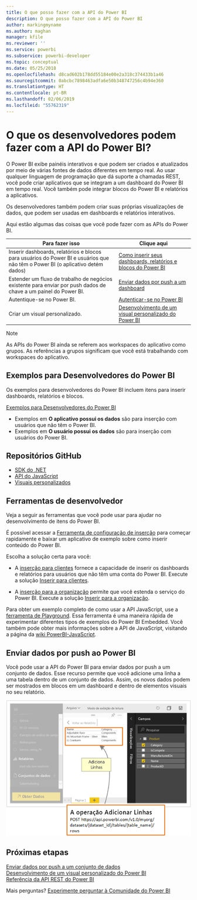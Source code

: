 ```yaml
---
title: O que posso fazer com a API do Power BI
description: O que posso fazer com a API do Power BI
author: markingmyname
ms.author: maghan
manager: kfile
ms.reviewer: ''
ms.service: powerbi
ms.subservice: powerbi-developer
ms.topic: conceptual
ms.date: 05/25/2018
ms.openlocfilehash: d8cad602b178dd55184e00e2a318c374433b1a46
ms.sourcegitcommit: 0abcbc7898463adfa6e50b348747256c4b94e360
ms.translationtype: HT
ms.contentlocale: pt-BR
ms.lasthandoff: 02/06/2019
ms.locfileid: "55762319"
---
```

# <a name="what-can-developers-do-with-the-power-bi-api"></a>O que os desenvolvedores podem fazer com a API do Power BI?

O Power BI exibe painéis interativos e que podem ser criados e atualizados por meio de várias fontes de dados diferentes em tempo real. Ao usar qualquer linguagem de programação que dá suporte a chamadas REST, você pode criar aplicativos que se integram a um dashboard do Power BI em tempo real. Você também pode integrar blocos do Power BI e relatórios a aplicativos.

Os desenvolvedores também podem criar suas próprias visualizações de dados, que podem ser usadas em dashboards e relatórios interativos.

Aqui estão algumas das coisas que você pode fazer com as APIs do Power BI.

| **Para fazer isso** | **Clique aqui** |
| --- | --- |
| Inserir dashboards, relatórios e blocos para usuários do Power BI e usuários que não têm o Power BI (o aplicativo detém dados) |[Como inserir seus dashboards, relatórios e blocos do Power BI](embedding-content.md) |
| Estender um fluxo de trabalho de negócios existente para enviar por push dados de chave a um painel do Power BI. |[Enviar dados por push a um dashboard](walkthrough-push-data.md) |
| Autentique-se no Power BI. |[Autenticar-se no Power BI](get-azuread-access-token.md) |
| Criar um visual personalizado. |[Desenvolvimento de um visual personalizado do Power BI](custom-visual-develop-tutorial.md) |

> [!NOTE]
> As APIs do Power BI ainda se referem aos workspaces do aplicativo como grupos. As referências a grupos significam que você está trabalhando com workspaces do aplicativo.

## <a name="power-bi-developer-samples"></a>Exemplos para Desenvolvedores do Power BI

Os exemplos para desenvolvedores do Power BI incluem itens para inserir dashboards, relatórios e blocos.

[Exemplos para Desenvolvedores do Power BI](https://github.com/Microsoft/PowerBI-Developer-Samples)

* Exemplos em **O aplicativo possui os dados** são para inserção com usuários que não têm o Power BI.
* Exemplos em **O usuário possui os dados** são para inserção com usuários do Power BI.

## <a name="github-repositories"></a>Repositórios GitHub

* [SDK do .NET](https://github.com/Microsoft/PowerBI-CSharp)
* [API do JavaScript](https://github.com/Microsoft/PowerBI-JavaScript)
* [Visuais personalizados](https://github.com/Microsoft/PowerBI-visuals)

## <a name="developer-tools"></a>Ferramentas de desenvolvedor

Veja a seguir as ferramentas que você pode usar para ajudar no desenvolvimento de itens do Power BI.

É possível acessar a [Ferramenta de configuração de inserção](https://aka.ms/embedsetup) para começar rapidamente e baixar um aplicativo de exemplo sobre como inserir conteúdo do Power BI.

Escolha a solução certa para você:

* A [inserção para clientes](embedding.md#embedding-for-your-customers) fornece a capacidade de inserir os dashboards e relatórios para usuários que não têm uma conta do Power BI. Execute a solução [Inserir para clientes](https://aka.ms/embedsetup/AppOwnsData).

* A [inserção para a organização](embedding.md#embedding-for-your-organization) permite que você estenda o serviço do Power BI. Execute a solução [Inserir para a organização](https://aka.ms/embedsetup/UserOwnsData).

Para obter um exemplo completo de como usar a API JavaScript, use a [ferramenta de Playground](https://microsoft.github.io/PowerBI-JavaScript/demo). Essa ferramenta é uma maneira rápida de experimentar diferentes tipos de exemplos do Power BI Embedded. Você também pode obter mais informações sobre a API de JavaScript, visitando a página da [wiki PowerBI-JavaScript](https://github.com/Microsoft/powerbi-javascript/wiki).

## <a name="push-data-into-power-bi"></a>Enviar dados por push ao Power BI

Você pode usar a API do Power BI para enviar dados por push a um conjunto de dados. Esse recurso permite que você adicione uma linha a uma tabela dentro de um conjunto de dados. Assim, os novos dados podem ser mostrados em blocos em um dashboard e dentro de elementos visuais no seu relatório.

![Exemplo de envio de dados por push](media/what-can-you-do/powerbi-push-data.png)

## <a name="next-steps"></a>Próximas etapas

[Enviar dados por push a um conjunto de dados](walkthrough-push-data.md)  
[Desenvolvimento de um visual personalizado do Power BI](custom-visual-develop-tutorial.md)  
[Referência da API REST do Power BI](https://docs.microsoft.com/rest/api/power-bi/)  

Mais perguntas? [Experimente perguntar à Comunidade do Power BI](http://community.powerbi.com/)
